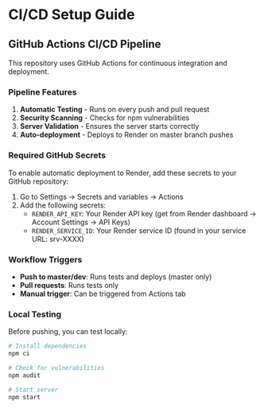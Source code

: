 # CI/CD Setup Guide

## GitHub Actions CI/CD Pipeline

This repository uses GitHub Actions for continuous integration and deployment.

### Pipeline Features

1. **Automatic Testing** - Runs on every push and pull request
2. **Security Scanning** - Checks for npm vulnerabilities
3. **Server Validation** - Ensures the server starts correctly
4. **Auto-deployment** - Deploys to Render on master branch pushes

### Required GitHub Secrets

To enable automatic deployment to Render, add these secrets to your GitHub repository:

1. Go to Settings → Secrets and variables → Actions
2. Add the following secrets:
   - `RENDER_API_KEY`: Your Render API key (get from Render dashboard → Account Settings → API Keys)
   - `RENDER_SERVICE_ID`: Your Render service ID (found in your service URL: srv-XXXX)

### Workflow Triggers

- **Push to master/dev**: Runs tests and deploys (master only)
- **Pull requests**: Runs tests only
- **Manual trigger**: Can be triggered from Actions tab

### Local Testing

Before pushing, you can test locally:
```bash
# Install dependencies
npm ci

# Check for vulnerabilities
npm audit

# Start server
npm start
```